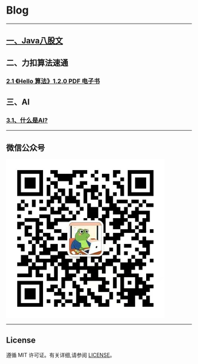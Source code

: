 # Blog
---

## [一、Java八股文](Java_Interview_Questions.md)
## 二、力扣算法速通
### [2.1 《Hello 算法》1.2.0 PDF 电子书](https://www.hello-algo.com/chapter_hello_algo/)
## 三、AI
###  [3.1、什么是AI?]()

---
## 微信公众号

![](pictures/公众号二维码.jpg)

---
## License
遵循 MIT 许可证。有关详细,请参阅 [LICENSE](LICENSE)。
